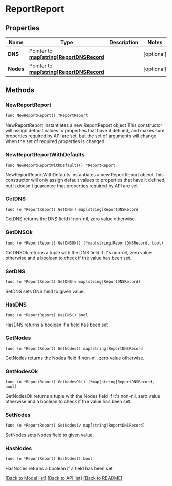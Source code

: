 # ReportReport

## Properties

Name | Type | Description | Notes
------------ | ------------- | ------------- | -------------
**DNS** | Pointer to [**map[string]ReportDNSRecord**](ReportDNSRecord.md) |  | [optional] 
**Nodes** | Pointer to [**map[string]ReportDNSRecord**](ReportDNSRecord.md) |  | [optional] 

## Methods

### NewReportReport

`func NewReportReport() *ReportReport`

NewReportReport instantiates a new ReportReport object
This constructor will assign default values to properties that have it defined,
and makes sure properties required by API are set, but the set of arguments
will change when the set of required properties is changed

### NewReportReportWithDefaults

`func NewReportReportWithDefaults() *ReportReport`

NewReportReportWithDefaults instantiates a new ReportReport object
This constructor will only assign default values to properties that have it defined,
but it doesn't guarantee that properties required by API are set

### GetDNS

`func (o *ReportReport) GetDNS() map[string]ReportDNSRecord`

GetDNS returns the DNS field if non-nil, zero value otherwise.

### GetDNSOk

`func (o *ReportReport) GetDNSOk() (*map[string]ReportDNSRecord, bool)`

GetDNSOk returns a tuple with the DNS field if it's non-nil, zero value otherwise
and a boolean to check if the value has been set.

### SetDNS

`func (o *ReportReport) SetDNS(v map[string]ReportDNSRecord)`

SetDNS sets DNS field to given value.

### HasDNS

`func (o *ReportReport) HasDNS() bool`

HasDNS returns a boolean if a field has been set.

### GetNodes

`func (o *ReportReport) GetNodes() map[string]ReportDNSRecord`

GetNodes returns the Nodes field if non-nil, zero value otherwise.

### GetNodesOk

`func (o *ReportReport) GetNodesOk() (*map[string]ReportDNSRecord, bool)`

GetNodesOk returns a tuple with the Nodes field if it's non-nil, zero value otherwise
and a boolean to check if the value has been set.

### SetNodes

`func (o *ReportReport) SetNodes(v map[string]ReportDNSRecord)`

SetNodes sets Nodes field to given value.

### HasNodes

`func (o *ReportReport) HasNodes() bool`

HasNodes returns a boolean if a field has been set.


[[Back to Model list]](../README.md#documentation-for-models) [[Back to API list]](../README.md#documentation-for-api-endpoints) [[Back to README]](../README.md)


